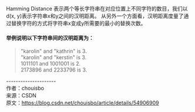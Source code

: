 Hamming Distance 表示两个等长字符串在对应位置上不同字符的数目，我们以d(x, y)表示字符串x和y之间的汉明距离。
从另外一个方面看，汉明距离度量了通过替换字符的方式将字符串x变成y所需要的最小的替换次数。

#### 举例说明以下字符串间的汉明距离为：
> "karolin" and "kathrin" is 3. </br>
> "karolin" and "kerstin" is 3.</br>
> 1011101 and 1001001 is 2.</br>
> 2173896 and 2233796 is 3.</br>

--------------------- </br> 
作者：chouisbo </br>
来源：CSDN </br>
原文：https://blog.csdn.net/chouisbo/article/details/54906909 
